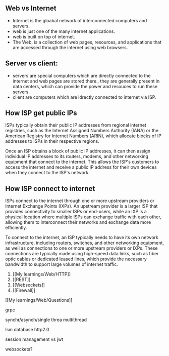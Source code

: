 ## Web vs Internet
- Internet is the gloabal network of interconnected computers and servers.
- web is just one of the many internet applications.
- web is built on top of  internet.
- The Web, is a collection of web pages, resources, and applications that are accessed through the internet using web browsers.

## Server vs client:
- servers are special computers which are directly connected to the internet and web pages are stored there., they are generally present in data centers, which can provide the power and resouces to run these servers.
- client are computers which are idrectly connected to internet via ISP.


## How ISP get public IPs
ISPs typically obtain their public IP addresses from regional internet registries, such as the Internet Assigned Numbers Authority (IANA) or the American Registry for Internet Numbers (ARIN), which allocate blocks of IP addresses to ISPs in their respective regions.

Once an ISP obtains a block of public IP addresses, it can then assign individual IP addresses to its routers, modems, and other networking equipment that connect to the internet. This allows the ISP's customers to access the internet and receive a public IP address for their own devices when they connect to the ISP's network.

## How ISP connect to internet
ISPs connect to the internet through one or more upstream providers or Internet Exchange Points (IXPs). An upstream provider is a larger ISP that provides connectivity to smaller ISPs or end-users, while an IXP is a physical location where multiple ISPs can exchange traffic with each other, allowing them to interconnect their networks and exchange data more efficiently.

To connect to the internet, an ISP typically needs to have its own network infrastructure, including routers, switches, and other networking equipment, as well as connections to one or more upstream providers or IXPs. These connections are typically made using high-speed data links, such as fiber optic cables or dedicated leased lines, which provide the necessary bandwidth to support large volumes of internet traffic.

1. [[My learnings/Web/HTTP]]
2. [[REST]]
3. [[Websockets]]
4. [[Firewall]]


[[My learnings/Web/Questions]]

grpc

synchr/asynch/single threa multithread

lsm database
http2.0

session management vs jwt

websockets?